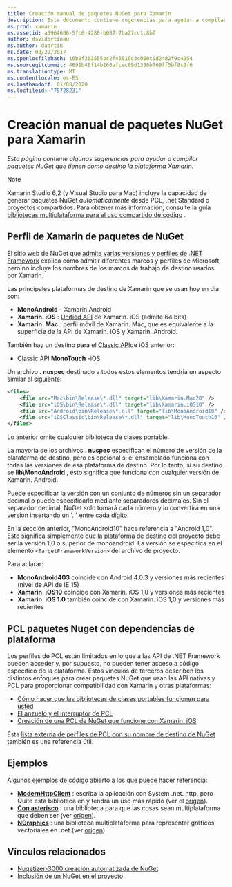```yaml
---
title: Creación manual de paquetes NuGet para Xamarin
description: Este documento contiene sugerencias para ayudar a compilar paquetes NuGet que tienen como destino la plataforma Xamarin. Describe los perfiles de Xamarin de paquetes de NuGet, PCL paquetes Nuget con dependencias de plataforma y vínculos a varios ejemplos de código abierto.
ms.prod: xamarin
ms.assetid: a5964686-5fc6-4280-b087-7ba27cc1c8bf
author: davidortinau
ms.author: daortin
ms.date: 03/22/2017
ms.openlocfilehash: 16b8f303555bc2f45516c3c060c0d2482f9c4954
ms.sourcegitcommit: 4691b48f14b166afcec69d1350b769ff5bf8c9f6
ms.translationtype: MT
ms.contentlocale: es-ES
ms.lasthandoff: 01/08/2020
ms.locfileid: "75728231"
---
```

# <a name="manually-creating-nuget-packages-for-xamarin"></a>Creación manual de paquetes NuGet para Xamarin

_Esta página contiene algunas sugerencias para ayudar a compilar paquetes NuGet que tienen como destino la plataforma Xamarin._

> [!NOTE]
> Xamarin Studio 6,2 (y Visual Studio para Mac) incluye la capacidad de generar paquetes NuGet _automáticamente_ desde PCL, .net Standard o proyectos compartidos. Para obtener más información, consulte la guía [bibliotecas multiplataforma para el uso compartido de código](~/cross-platform/app-fundamentals/nuget-multiplatform-libraries/index.md) .

## <a name="nuget-package-xamarin-profiles"></a>Perfil de Xamarin de paquetes de NuGet

El sitio web de NuGet que [admite varias versiones y perfiles de .NET Framework](https://docs.nuget.org/create/enforced-package-conventions) explica cómo admitir diferentes marcos y perfiles de Microsoft, pero no incluye los nombres de los marcos de trabajo de destino usados por Xamarin.

Las principales plataformas de destino de Xamarin que se usan hoy en día son:

- **MonoAndroid** - Xamarin.Android
- **Xamarin. iOS** : [Unified API](~/cross-platform/macios/unified/index.md) de Xamarin. iOS (admite 64 bits)
- **Xamarin. Mac** : perfil móvil de Xamarin. Mac, que es equivalente a la superficie de la API de Xamarin. iOS y Xamarin. Android.

También hay un destino para el [Classic API](~/cross-platform/macios/unified/index.md)de iOS anterior:

- Classic API **MonoTouch** -iOS

Un archivo **. nuspec** destinado a todos estos elementos tendría un aspecto similar al siguiente:

```xml
<files>
    <file src="Mac\bin\Release\*.dll" target="lib\Xamarin.Mac20" />
    <file src="iOS\bin\Release\*.dll" target="lib\Xamarin.iOS10" />
    <file src="Android\bin\Release\*.dll" target="lib\MonoAndroid10" />
    <file src="iOSClassic\bin\Release\*.dll" target="lib\MonoTouch10" />
</files>
```

Lo anterior omite cualquier biblioteca de clases portable.

La mayoría de los archivos **. nuspec** especifican el número de versión de la plataforma de destino, pero es opcional si el ensamblado funciona con todas las versiones de esa plataforma de destino. Por lo tanto, si su destino se **lib\MonoAndroid** , esto significa que funciona con cualquier versión de Xamarin. Android.

Puede especificar la versión con un conjunto de números sin un separador decimal o puede especificarlo mediante separadores decimales. Sin el separador decimal, NuGet solo tomará cada número y lo convertirá en una versión insertando un '. ' entre cada dígito.

En la sección anterior, "MonoAndroid10" hace referencia a "Android 1,0". Esto significa simplemente que la [plataforma de destino](~/android/app-fundamentals/android-api-levels.md) del proyecto debe ser la versión 1,0 o superior de monoandroid. La versión se especifica en el elemento `<TargetFrameworkVersion>` del archivo de proyecto.

Para aclarar:

- **MonoAndroid403** coincide con Android 4.0.3 y versiones más recientes (nivel de API de IE 15)
- **Xamarin. iOS10** coincide con Xamarin. iOS 1,0 y versiones más recientes
- **Xamarin. iOS 1.0** también coincide con Xamarin. iOS 1,0 y versiones más recientes

## <a name="pcl-nugets-with-platform-dependencies"></a>PCL paquetes Nuget con dependencias de plataforma

Los perfiles de PCL están limitados en lo que a las API de .NET Framework pueden acceder y, por supuesto, no pueden tener acceso a código específico de la plataforma. Estos vínculos de terceros describen los distintos enfoques para crear paquetes NuGet que usan las API nativas y PCL para proporcionar compatibilidad con Xamarin y otras plataformas:

- [Cómo hacer que las bibliotecas de clases portables funcionen para usted](https://blogs.msdn.com/b/dsplaisted/archive/2012/08/27/how-to-make-portable-class-libraries-work-for-you.aspx)
- [El anzuelo y el interruptor de PCL](https://log.paulbetts.org/the-bait-and-switch-pcl-trick/)
- [Creación de una PCL de NuGet que funcione con Xamarin. iOS](https://www.jimbobbennett.io/creating-a-nuget-pcl-that-works-with-xamarin-ios/)

Esta [lista externa de perfiles de PCL con su nombre de destino de NuGet](https://portablelibraryprofiles.stephencleary.com) también es una referencia útil.

## <a name="examples"></a>Ejemplos

Algunos ejemplos de código abierto a los que puede hacer referencia:

- [**ModernHttpClient**](https://www.nuget.org/packages/modernhttpclient/) : escriba la aplicación con System .net. http, pero Quite esta biblioteca en y tendrá un uso más rápido (ver el [origen](https://github.com/paulcbetts/ModernHttpClient)).
- [**Con asterisco**](https://www.nuget.org/packages/Splat/) : una biblioteca para que las cosas sean multiplataforma que deben ser (ver [origen](https://github.com/paulcbetts/Splat)).
- [**NGraphics**](https://www.nuget.org/packages/NGraphics/) : una biblioteca multiplataforma para representar gráficos vectoriales en .net (ver [origen](https://github.com/praeclarum/NGraphics/blob/master/NGraphics.nuspec)).

## <a name="related-links"></a>Vínculos relacionados

- [Nugetizer-3000 creación automatizada de NuGet](~/cross-platform/app-fundamentals/nuget-multiplatform-libraries/index.md)       
- [Inclusión de un NuGet en el proyecto](https://docs.microsoft.com/visualstudio/mac/nuget-walkthrough)
